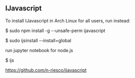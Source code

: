 ## IJavascript

To install IJavascript in Arch Linux for all users, run instead:

$ sudo npm install -g --unsafe-perm ijavascript

$ sudo ijsinstall --install=global


run jupyter notebook for node.js

$ ijs


https://github.com/n-riesco/ijavascript
